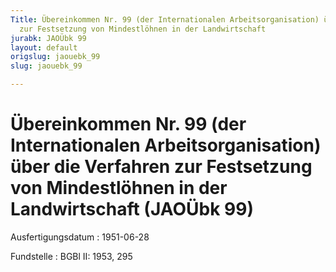 ```yaml
---
Title: Übereinkommen Nr. 99 (der Internationalen Arbeitsorganisation) über die Verfahren
  zur Festsetzung von Mindestlöhnen in der Landwirtschaft
jurabk: JAOÜbk 99
layout: default
origslug: jaouebk_99
slug: jaouebk_99

---
```


# Übereinkommen Nr. 99 (der Internationalen Arbeitsorganisation) über die Verfahren zur Festsetzung von Mindestlöhnen in der Landwirtschaft (JAOÜbk 99)

Ausfertigungsdatum
:   1951-06-28

Fundstelle
:   BGBl II: 1953, 295

